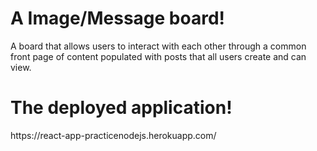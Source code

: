 # A Image/Message board!

A board that allows users to interact with each other through a common front page of content populated with posts that all
users create and can view.

<h1>The deployed application!</h1>
https://react-app-practicenodejs.herokuapp.com/
